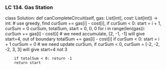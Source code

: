 ### LC 134. Gas Station
class Solution:
    def canCompleteCircuit(self, gas: List[int], cost: List[int]) -> int:
        # use greedy, find curSum += gas[i] - cost[i], if curSum < 0: start = i + 1, curSum = 0
        curSum, totalSum, start = 0, 0, 0
        for i in range(len(gas)):
            curSum += gas[i] - cost[i]          # we need accumulate, [2, -1, -1] will give start=4, out of boundary
            totalSum += gas[i] - cost[i]
            if curSum < 0:
                start = i + 1
                curSum = 0                      # we need update curSum, if curSum < 0, curSum = [-2, -2, -2, 3, 3] will give start=4 not 3
        
        if totalSum < 0: return -1
        return start